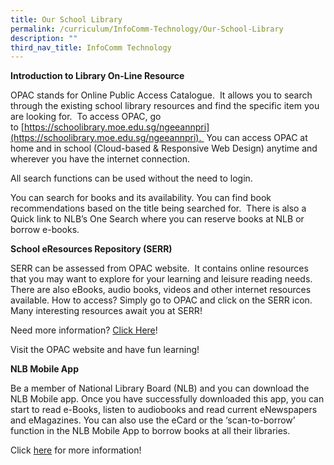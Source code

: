 ```yaml
---
title: Our School Library
permalink: /curriculum/InfoComm-Technology/Our-School-Library
description: ""
third_nav_title: InfoComm Technology
---
```

**Introduction to Library On-Line Resource**

OPAC stands for Online Public Access Catalogue.  It allows you to search through the existing school library resources and find the specific item you are looking for.  To access OPAC, go to [https://schoolibrary.moe.edu.sg/ngeeannpri](https://schoolibrary.moe.edu.sg/ngeeannpri).  You can access OPAC at home and in school (Cloud-based & Responsive Web Design) anytime and wherever you have the internet connection.

All search functions can be used without the need to login.

You can search for books and its availability. You can find book recommendations based on the title being searched for.  There is also a Quick link to NLB’s One Search where you can reserve books at NLB or borrow e-books.

**School eResources Repository (SERR)**

SERR can be assessed from OPAC website.  It contains online resources that you may want to explore for your learning and leisure reading needs.  There are also eBooks, audio books, videos and other internet resources available. How to access? Simply go to OPAC and click on the SERR icon.  Many interesting resources await you at SERR!

Need more information? [Click Here]()!

Visit the OPAC website and have fun learning!

**NLB Mobile App**

Be a member of National Library Board (NLB) and you can download the NLB Mobile app. Once you have successfully downloaded this app, you can start to read e-Books, listen to audiobooks and read current eNewspapers and eMagazines. You can also use the eCard or the ‘scan-to-borrow’ function in the NLB Mobile App to borrow books at all their libraries.

Click [here](http://www.singaporeforkids.com/editors-picks/the-nlb-mobile-app/) for more information!